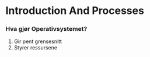 # Introduction And Processes

### Hva gjør Operativsystemet?

1. Gir pent grensesnitt
2. Styrer ressursene